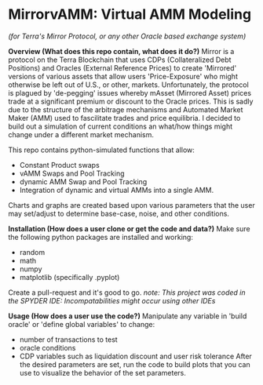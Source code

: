 
# MirrorvAMM: Virtual AMM Modeling 
*(for Terra's Mirror Protocol, or any other Oracle based exchange system)*

**Overview (What does this repo contain, what does it do?)**
Mirror is a protocol on the Terra Blockchain that uses CDPs (Collateralized Debt Positions) and Oracles (External Reference Prices) to create 'Mirrored' versions of various assets that allow users 'Price-Exposure' who might otherwise be left out of U.S., or other, markets. Unfortunately, the protocol is plagued by 'de-pegging' issues whereby mAsset (Mirrored Asset) prices trade at a significant premium or discount to the Oracle prices. This is sadly due to the structure of the arbitrage mechanisms and Automated Market Maker (AMM) used to fascilitate trades and price equilibria. I decided to build out a simulation of current conditions an what/how things might change under a different market mechanism.

This repo contains python-simulated functions that allow:
- Constant Product swaps
- vAMM Swaps and Pool Tracking
- dynamic AMM Swap and Pool Tracking
- Integration of dynamic and virtual AMMs into a single AMM.

Charts and graphs are created based upon various parameters that the user may set/adjust to determine base-case, noise, and other conditions.

**Installation (How does a user clone or get the code and data?)**
Make sure the following python packages are installed and working:
- random
- math
- numpy
- matplotlib (specifically .pyplot)

Create a pull-request and it's good to go.
*note: This project was coded in the SPYDER IDE: Incompatabilities might occur using other IDEs*

**Usage (How does a user use the code?)**
Manipulate any variable in 'build oracle' or 'define global variables' to change:
- number of transactions to test
- oracle conditions
- CDP variables such as liquidation discount and user risk tolerance
After the desired parameters are set, run the code to build plots that you can use to visualize the behavior of the set parameters.
